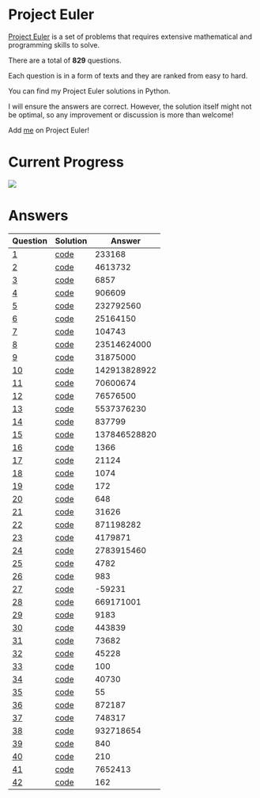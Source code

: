 # Project Euler

[Project Euler](https://projecteuler.net/about) is a set of problems that requires extensive mathematical and programming skills to solve.

There are a total of **829** questions. 

Each question is in a form of texts and they are ranked from easy to hard.

You can find my Project Euler solutions in Python.

I will ensure the answers are correct. However, the solution itself might not be optimal, so any improvement or discussion is more than welcome!

Add [me](https://projecteuler.net/progress=zhayu517) on Project Euler!

# Current Progress

![](https://progress-bar.dev/42/?scale=829&title=solved&width=500&suffix=%20/%20829)

# Answers

| Question | Solution | Answer |
| - | - | - |
| [1](https://projecteuler.net/problem=1) | [code](src/1.py) | 233168 |
| [2](https://projecteuler.net/problem=2) | [code](src/2.py) | 4613732 |
| [3](https://projecteuler.net/problem=3) | [code](src/3.py) | 6857 |
| [4](https://projecteuler.net/problem=4) | [code](src/4.py) | 906609 |
| [5](https://projecteuler.net/problem=5) | [code](src/5.py) | 232792560 |
| [6](https://projecteuler.net/problem=6) | [code](src/6.py) | 25164150 |
| [7](https://projecteuler.net/problem=7) | [code](src/7.py) | 104743 |
| [8](https://projecteuler.net/problem=8) | [code](src/8.py) | 23514624000 |
| [9](https://projecteuler.net/problem=9) | [code](src/9.py) | 31875000 |
| [10](https://projecteuler.net/problem=10) | [code](src/10.py) | 142913828922 |
| [11](https://projecteuler.net/problem=11) | [code](src/11.py) | 70600674 |
| [12](https://projecteuler.net/problem=12) | [code](src/12.py) | 76576500 |
| [13](https://projecteuler.net/problem=13) | [code](src/13.py) | 5537376230 |
| [14](https://projecteuler.net/problem=14) | [code](src/14.py) | 837799 |
| [15](https://projecteuler.net/problem=15) | [code](src/15.py) | 137846528820 |
| [16](https://projecteuler.net/problem=16) | [code](src/16.py) | 1366 |
| [17](https://projecteuler.net/problem=17) | [code](src/17.py) | 21124 |
| [18](https://projecteuler.net/problem=18) | [code](src/18.py) | 1074 |
| [19](https://projecteuler.net/problem=19) | [code](src/19.py) | 172 |
| [20](https://projecteuler.net/problem=20) | [code](src/20.py) | 648 |
| [21](https://projecteuler.net/problem=21) | [code](src/21.py) | 31626 |
| [22](https://projecteuler.net/problem=22) | [code](src/22.py) | 871198282 |
| [23](https://projecteuler.net/problem=23) | [code](src/23.py) | 4179871 |
| [24](https://projecteuler.net/problem=24) | [code](src/24.py) | 2783915460 |
| [25](https://projecteuler.net/problem=25) | [code](src/25.py) | 4782 |
| [26](https://projecteuler.net/problem=26) | [code](src/26.py) | 983 |
| [27](https://projecteuler.net/problem=27) | [code](src/27.py) | -59231 |
| [28](https://projecteuler.net/problem=28) | [code](src/28.py) | 669171001 |
| [29](https://projecteuler.net/problem=29) | [code](src/29.py) | 9183 |
| [30](https://projecteuler.net/problem=30) | [code](src/30.py) | 443839 |
| [31](https://projecteuler.net/problem=31) | [code](src/31.py) | 73682 |
| [32](https://projecteuler.net/problem=32) | [code](src/32.py) | 45228 |
| [33](https://projecteuler.net/problem=33) | [code](src/33.py) | 100 |
| [34](https://projecteuler.net/problem=34) | [code](src/34.py) | 40730 |
| [35](https://projecteuler.net/problem=35) | [code](src/35.py) | 55 |
| [36](https://projecteuler.net/problem=36) | [code](src/36.py) | 872187 |
| [37](https://projecteuler.net/problem=37) | [code](src/37.py) | 748317 |
| [38](https://projecteuler.net/problem=38) | [code](src/38.py) | 932718654 |
| [39](https://projecteuler.net/problem=39) | [code](src/39.py) | 840 |
| [40](https://projecteuler.net/problem=40) | [code](src/40.py) | 210 |
| [41](https://projecteuler.net/problem=41) | [code](src/41.py) | 7652413 |
| [42](https://projecteuler.net/problem=42) | [code](src/42.py) | 162 |